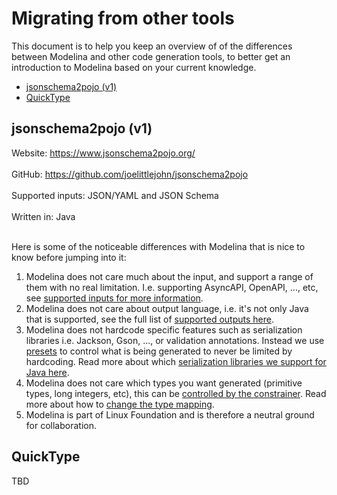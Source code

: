 # Migrating from other tools

This document is to help you keep an overview of of the differences between Modelina and other code generation tools, to better get an introduction to Modelina based on your current knowledge.

<!-- toc is generated with GitHub Actions do not remove toc markers -->

<!-- toc -->

- [jsonschema2pojo (v1)](#jsonschema2pojo-v1)
- [QuickType](#quicktype)

<!-- tocstop -->

## jsonschema2pojo (v1)

Website: https://www.jsonschema2pojo.org/ <br></br>
GitHub: https://github.com/joelittlejohn/jsonschema2pojo <br></br>
Supported inputs: JSON/YAML and JSON Schema <br></br>
Written in: Java <br></br>

Here is some of the noticeable differences with Modelina that is nice to know before jumping into it:

1. Modelina does not care much about the input, and support a range of them with no real limitation. I.e. supporting AsyncAPI, OpenAPI, ..., etc, see [supported inputs for more information](../README.md#features).
2. Modelina does not care about output language, i.e. it's not only Java that is supported, see the full list of [supported outputs here](../README.md#features).
3. Modelina does not hardcode specific features such as serialization libraries i.e. Jackson, Gson, ..., or validation annotations. Instead we use [presets](./presets.md) to control what is being generated to never be limited by hardcoding. Read more about which [serialization libraries we support for Java here](./languages/Java.md#generate-serializer-and-deserializer-functionality).
4. Modelina does not care which types you want generated (primitive types, long integers, etc), this can be [controlled by the constrainer](./constraints.md). Read more about how to [change the type mapping](./constraints.md#type-mapping).
5. Modelina is part of Linux Foundation and is therefore a neutral ground for collaboration.


## QuickType

TBD